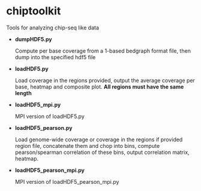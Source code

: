 # chiptoolkit

Tools for analyzing chip-seq like data

- **dumpHDF5.py**

    Compute per base coverage from a 1-based bedgraph format file, then dump into the specified hdf5 file

- **loadHDF5.py**

    Load coverage in the regions provided, output the average coverage per base, heatmap and composite plot. **All regions must have the same length**

- **loadHDF5_mpi.py**

    MPI version of loadHDF5.py

- **loadHDF5_pearson.py**

    Load genome-wide coverage or coverage in the regions if provided region file, concatenate them and chop into bins, compute pearson/spearman correlation of these bins, output correlation matrix, heatmap.

- **loadHDF5_pearson_mpi.py**

    MPI version of loadHDF5_pearson_mpi.py
